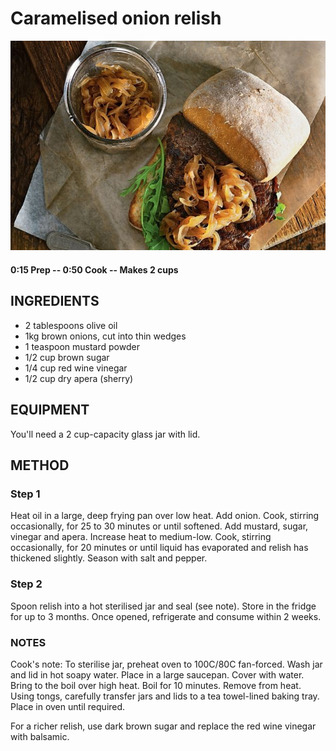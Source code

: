 # Caramelised onion relish
![](https://raw.githubusercontent.com/fuzzwah/recipes/master/pics/Caramelised_onion_relish.jpg)
#### 0:15 Prep -- 0:50 Cook -- Makes 2 cups
## INGREDIENTS
* 2 tablespoons olive oil
* 1kg brown onions, cut into thin wedges
* 1 teaspoon mustard powder
* 1/2 cup brown sugar
* 1/4 cup red wine vinegar
* 1/2 cup dry apera (sherry)
## EQUIPMENT
You'll need a 2 cup-capacity glass jar with lid.
## METHOD
### Step 1
Heat oil in a large, deep frying pan over low heat. Add onion. Cook, stirring occasionally, for 25 to 30 minutes or until softened. Add mustard, sugar, vinegar and apera. Increase heat to medium-low. Cook, stirring occasionally, for 20 minutes or until liquid has evaporated and relish has thickened slightly. Season with salt and pepper.
### Step 2
Spoon relish into a hot sterilised jar and seal (see note). Store in the fridge for up to 3 months. Once opened, refrigerate and consume within 2 weeks.
### NOTES
Cook's note: To sterilise jar, preheat oven to 100C/80C fan-forced. Wash jar and lid in hot soapy water. Place in a large saucepan. Cover with water. Bring to the boil over high heat. Boil for 10 minutes. Remove from heat. Using tongs, carefully transfer jars and lids to a tea towel-lined baking tray. Place in oven until required.

For a richer relish, use dark brown sugar and replace the red wine vinegar with balsamic.